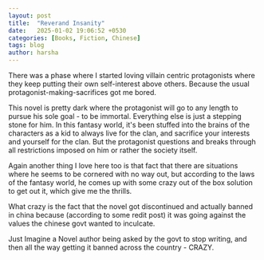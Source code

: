 ```yaml
---
layout: post
title:  "Reverand Insanity"
date:   2025-01-02 19:06:52 +0530
categories: [Books, Fiction, Chinese]
tags: blog
author: harsha
---
```


There was a phase where I started loving villain centric protagonists where they keep putting their own self-interest above others. Because the usual protagonist-making-sacrifices got me bored.

This novel is pretty dark where the protagonist will go to any length to pursue his sole goal - to be immortal. Everything else is just a stepping stone for him. In this fantasy world, it's been stuffed into the brains of the characters as a kid to always live for the clan, and sacrifice your interests and yourself for the clan. But the protagonist questions and breaks through all restrictions imposed on him or rather the society itself.

Again another thing I love here too is that fact that there are situations where he seems to be cornered with no way out, but according to the laws of the fantasy world, he comes up with some crazy out of the box solution to get out it, which give me the thrills.

What crazy is the fact that the novel got discontinued and actually banned in china because (according to some redit post) it was going against the values the chinese govt wanted to inculcate.

Just Imagine a Novel author being asked by the govt to stop writing, and then all the way getting it banned across the country - CRAZY.